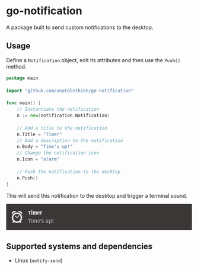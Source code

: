 # go-notification

A package built to send custom notifications to the desktop.

## Usage

Define a `Notification` object, edit its attributes and then use the `Push()` method.

```go
package main

import "github.com/anatolethien/go-notification"

func main() {
    // Instantiate the notification
    n := new(notification.Notification)

    // Add a title to the notification
    n.Title = "Timer"
    // Add a description to the notification
    n.Body = "Time's up!"
    // Change the notification icon
    n.Icon = "alarm"

    // Push the notification to the desktop
    n.Push()
}
```

This will send this notification to the desktop and trigger a terminal sound.

![notification](https://raw.githubusercontent.com/anatolethien/images/master/go-notification/notification.png)

## Supported systems and dependencies

- Linux (`notify-send`)
